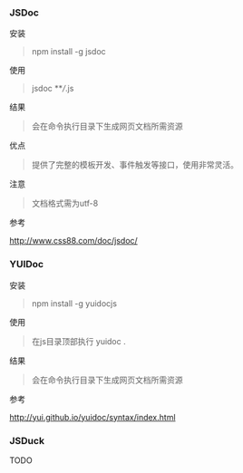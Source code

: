 ### JSDoc

安装

> npm install -g jsdoc

使用

> jsdoc ***/*.js

结果

> 会在命令执行目录下生成网页文档所需资源

优点

> 提供了完整的模板开发、事件触发等接口，使用非常灵活。

注意

> 文档格式需为utf-8

参考

http://www.css88.com/doc/jsdoc/

### YUIDoc

安装

> npm install -g yuidocjs

使用

> 在js目录顶部执行 yuidoc . 

结果

> 会在命令执行目录下生成网页文档所需资源

参考

http://yui.github.io/yuidoc/syntax/index.html

### JSDuck

TODO